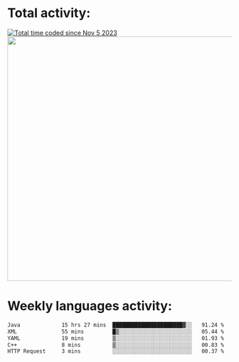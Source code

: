 <div align = "left">
  <h1>Total activity:</h1>
  <a href="https://wakatime.com/@018ba116-a548-4e9a-88d8-eaf2e6cc03e6"><img src="https://wakatime.com/badge/user/018ba116-a548-4e9a-88d8-eaf2e6cc03e6.svg" alt="Total time coded since Nov 5 2023" /></a>
</div>

<div align = "left">
  <img width = 550 src = "https://github-readme-stats.vercel.app/api?username=stukenvitalii&show_icons=true&theme=tokyonight"/>
  <p></p>
  
<!--   <img width = 550 src="https://wakatime.com/share/@018ba116-a548-4e9a-88d8-eaf2e6cc03e6/c99c7920-6b81-40fb-8bda-57e30b98c6b3.svg"/>
  <p></p> -->
<!--   <img src = "https://wakatime.com/badge/user/018ba116-a548-4e9a-88d8-eaf2e6cc03e6/project/018ba119-4770-43b6-95ad-653b520d691d.svg"/> -->
<h1>Weekly languages activity: </h1>
 <!--START_SECTION:waka-->

```txt
Java             15 hrs 27 mins  ██████████████████████▓░░   91.24 %
XML              55 mins         █▒░░░░░░░░░░░░░░░░░░░░░░░   05.44 %
YAML             19 mins         ▒░░░░░░░░░░░░░░░░░░░░░░░░   01.93 %
C++              8 mins          ▒░░░░░░░░░░░░░░░░░░░░░░░░   00.83 %
HTTP Request     3 mins          ░░░░░░░░░░░░░░░░░░░░░░░░░   00.37 %
```

<!--END_SECTION:waka-->

</div>

<!--
**stukenvitalii/stukenvitalii** is a ✨ _special_ ✨ repository because its `README.md` (this file) appears on your GitHub profile.

Here are some ideas to get you started:

- 🔭 I’m currently working on ...
- 🌱 I’m currently learning ...
- 👯 I’m looking to collaborate on ...
- 🤔 I’m looking for help with ...
- 💬 Ask me about ...
- 📫 How to reach me: ...
- 😄 Pronouns: ...
- ⚡ Fun fact: ...
-->
